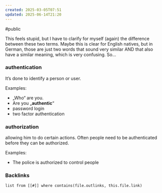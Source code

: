 ```yaml
---
created: 2025-03-05T07:51
updated: 2025-06-14T21:20
---
```

#public 

This feels stupid, but I have to clarify for myself (again) the difference between these two terms. Maybe this is clear for English natives, but in German, those are just two words that sound very similar AND that also have a similar meaning, which is very confusing. So…
### authentication
It’s done to identify a person or user.

Examples:
- „Who“ are you. 
- Are you „**authentic**“
- password login
- two factor authentication

### authorization
allowing him to do certain actions. Often people need to be authenticated before they can be authorized.

Examples:
-  The police is authorized to control people

### Backlinks
```dataview 
list from [[#]] where contains(file.outlinks, this.file.link)
```

